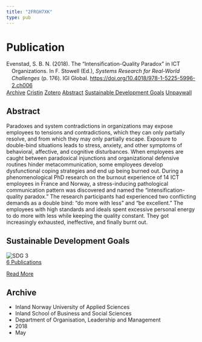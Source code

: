 ```yaml
---
title: "2FRGH7XK"
type: pub
---
```

<h1>Publication</h1>
<article id="csl-bib-container-2FRGH7XK" class="csl-bib-container">
  <div class="csl-bib-body" style="line-height: 1.35; padding-left: 1em; text-indent:-1em;">
  <div class="csl-entry">Evenstad, S. B. N. (2018). The &#x201C;Intensification-Quality Paradox&#x201D; in ICT Organizations. In F. Stowell (Ed.), <i>Systems Research for Real-World Challenges</i> (p. 176). IGI Global. <a href="https://doi.org/10.4018/978-1-5225-5996-2.ch006">https://doi.org/10.4018/978-1-5225-5996-2.ch006</a></div>
</div>
  <div class="csl-bib-buttons">
    <a href="#taxonomy-article-2FRGH7XK" class="csl-bib-button">Archive</a>
    <a href="https://app.cristin.no/results/show.jsf?id=1584781" alt="Cristin URL" class="csl-bib-button">Cristin</a>
    <a href="http://zotero.org/groups/5402882/items/2FRGH7XK" alt="Zotero URL" class="csl-bib-button">Zotero</a>
    <a href="#abstract-article-2FRGH7XK" class="csl-bib-button">Abstract</a>
    <a href="#sdg-article-2FRGH7XK" class="csl-bib-button">Sustainable Development Goals</a>
    <a href="https://doi.org/10.4018/978-1-5225-5996-2.ch006" class="csl-bib-button">Unpaywall</a>
  </div>
  <div id="csl-bib-meta-container-2FRGH7XK"></div>
</article>
<div id="csl-bib-meta-2FRGH7XK" class="csl-bib-meta">
  <article id="abstract-article-2FRGH7XK" class="abstract-article">
    <h1>Abstract</h1>
    Paradoxes and system contradictions in organizations may expose employees to tensions and contradictions, which they can only partially resolve, and from which they may only partially escape. Exposure to double-bind situations leads to stress, anxiety, and other symptoms of behavioral, affective, and cognitive disturbances. When employees are caught between paradoxical injunctions and organizational defensive routines hinder metacommunication, some employees develop dysfunctional coping strategies and end up being burned out. During a phenomenological PhD research on the burnout experience of 14 ICT employees in France and Norway, a stress-inducing pathological communication pattern was discovered and named the “intensification-quality paradox.” The research participants had experienced two conflicting demands as a double bind: “do more with less” and “be excellent.” The employees with high standards and ideals spent excessive personal energy to do more with less while keeping the quality constant. They got increasingly exhausted, ineffective, and finally burnt out.
  </article>
  <article id="sdg-article-2FRGH7XK" class="sdg-article">
    <h1>Sustainable Development Goals</h1>
    <div class="sdg-container"><div id="sdg3" class="sdg"> <img src="{{< params subfolder >}}images/sdg/sdg03_en.png" class="image" alt="SDG 3"> <div class="sdg-overlay"> <a href="{{< params subfolder >}}en/archive/?sdg=3#archive" class="sdg-publication-count"><span>6</span> Publications</a> <p><a href="https://sdgs.un.org/goals/goal3" class="sdg-read-more">Read More</a></p> </div> </div></div>
  </article>
  <article id="taxonomy-article-2FRGH7XK" class="taxonomy-article">
    <h1>Archive</h1>
    <ul>
      <li>Inland Norway University of Applied Sciences</li>
      <li>Inland School of Business and Social Sciences</li>
      <li>Department of Organisation, Leadership and Management</li>
      <li>2018</li>
      <li>May</li>
    </ul>
  </article>
</div>
